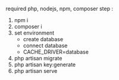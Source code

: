 required php, nodejs, npm, composer
step : 
1. npm i
2. composer i
3. set environment
    - create database
    - connect database
    - CACHE_DRIVER=database
4. php artisan migrate
5. php artisan key:generate
6. php artisan serve
